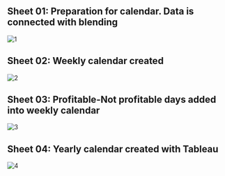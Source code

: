 
## Sheet 01: Preparation for calendar. Data is connected with blending
![1](https://github.com/bilal-ozgur/my-Data-Science-studies/assets/130503711/9e1456d9-6103-4c35-971b-bcfc0e352b02)

## Sheet 02: Weekly calendar created

![2](https://github.com/bilal-ozgur/my-Data-Science-studies/assets/130503711/b0485ee3-af1d-4dd4-bd97-f44c3ddfd3c9)

## Sheet 03: Profitable-Not profitable days added into weekly calendar

![3](https://github.com/bilal-ozgur/my-Data-Science-studies/assets/130503711/b969fe97-53bf-47bd-a2e3-d5974a9b07e3)

## Sheet 04: Yearly calendar created with Tableau

![4](https://github.com/bilal-ozgur/my-Data-Science-studies/assets/130503711/8ad4d8db-3403-49cd-a4de-afc6ad670a9b)

